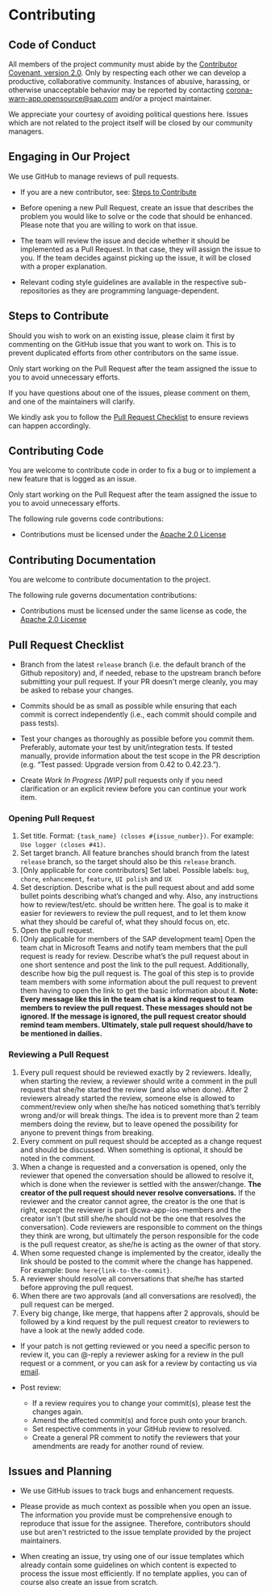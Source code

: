 # Contributing

## Code of Conduct

All members of the project community must abide by the [Contributor Covenant, version 2.0](CODE_OF_CONDUCT.md).
Only by respecting each other we can develop a productive, collaborative community.
Instances of abusive, harassing, or otherwise unacceptable behavior may be reported by contacting [corona-warn-app.opensource@sap.com](mailto:corona-warn-app.opensource@sap.com) and/or a project maintainer.

We appreciate your courtesy of avoiding political questions here. Issues which are not related to the project itself will be closed by our community managers.

## Engaging in Our Project

We use GitHub to manage reviews of pull requests.

* If you are a new contributor, see: [Steps to Contribute](#steps-to-contribute)

* Before opening a new Pull Request, create an issue that describes the problem you would like to solve or the code that should be enhanced. Please note that you are willing to work on that issue.

* The team will review the issue and decide whether it should be implemented as a Pull Request. In that case, they will assign the issue to you. If the team decides against picking up the issue, it will be closed with a proper explanation.

* Relevant coding style guidelines are available in the respective sub-repositories as they are programming language-dependent.

## Steps to Contribute

Should you wish to work on an existing issue, please claim it first by commenting on the GitHub issue that you want to work on. This is to prevent duplicated efforts from other contributors on the same issue.

Only start working on the Pull Request after the team assigned the issue to you to avoid unnecessary efforts.

If you have questions about one of the issues, please comment on them, and one of the maintainers will clarify.

We kindly ask you to follow the [Pull Request Checklist](#Pull-Request-Checklist) to ensure reviews can happen accordingly.

## Contributing Code

You are welcome to contribute code in order to fix a bug or to implement a new feature that is logged as an issue.

Only start working on the Pull Request after the team assigned the issue to you to avoid unnecessary efforts.

The following rule governs code contributions:

* Contributions must be licensed under the [Apache 2.0 License](./LICENSE)

## Contributing Documentation

You are welcome to contribute documentation to the project.

The following rule governs documentation contributions:

* Contributions must be licensed under the same license as code, the [Apache 2.0 License](./LICENSE)

## Pull Request Checklist

* Branch from the latest `release` branch (i.e. the default branch of the Github repository) and, if needed, rebase to the upstream branch before submitting your pull request. If your PR doesn't merge cleanly, you may be asked to rebase your changes.

* Commits should be as small as possible while ensuring that each commit is correct independently (i.e., each commit should compile and pass tests).

* Test your changes as thoroughly as possible before you commit them. Preferably, automate your test by unit/integration tests. If tested manually, provide information about the test scope in the PR description (e.g. “Test passed: Upgrade version from 0.42 to 0.42.23.”).

* Create _Work In Progress [WIP]_ pull requests only if you need clarification or an explicit review before you can continue your work item.

### Opening Pull Request

1.  Set title.
Format: `{task_name} (closes #{issue_number})`. For example: `Use logger (closes #41)`.
2. Set target branch.
All feature branches should branch from the latest ```release``` branch, so the target should also be this ```release``` branch.
3. [Only applicable for core contributors] Set label.
 Possible labels: `bug`, `chore`, `enhancement`, `feature`, `UI polish` and `UX`
4.  Set description.
Describe what is the pull request about and add some bullet points describing what’s changed and why. Also, any instructions how to review/test/etc. should be written here. The goal is to make it easier for reviewers to review the pull request, and to let them know what they should be careful of, what they should focus on, etc.
5. Open the pull request.
6. [Only applicable for members of the SAP development team] Open the team chat in Microsoft Teams and notify team members that the pull request is ready for review.
Describe what’s the pull request about in one short sentence and post the link to the pull request. Additionally, describe how big the pull request is. The goal of this step is to provide team members with some information about the pull request to prevent them having to open the link to get the basic information about it.
**Note: Every message like this in the team chat is a kind request to team members to review the pull request. These messages should not be ignored. If the message is ignored, the pull request creator should remind team members. Ultimately, stale pull request should/have to be mentioned in dailies.**

### Reviewing a Pull Request

1. Every pull request should be reviewed exactly by 2 reviewers. Ideally, when starting the review, a reviewer should write a comment in the pull request that she/he started the review (and also when done). After 2 reviewers already started the review, someone else is allowed to comment/review only when she/he has noticed something that’s terribly wrong and/or will break things. The idea is to prevent more than 2 team members doing the review, but to leave opened the possibility for anyone to prevent things from breaking.
2. Every comment on pull request should be accepted as a change request and should be discussed. When something is optional, it should be noted in the comment.
3. When a change is requested and a conversation is opened, only the reviewer that opened the conversation should be allowed to resolve it, which is done when the reviewer is settled with the answer/change. **The creator of the pull request should never resolve conversations.** If the reviewer and the creator cannot agree, the creator is the one that is right, except the reviewer is part @cwa-app-ios-members and the creator isn't (but still she/he should not be the one that resolves the conversation). Code reviewers are responsible to comment on the things they think are wrong, but ultimately the person responsible for the code is the pull request creator, as she/he is acting as the owner of that story.
4. When some requested change is implemented by the creator, ideally the link should be posted to the commit where the change has happened. For example: `Done here{link-to-the-commit}`.
5. A reviewer should resolve all conversations that she/he has started before approving the pull request.
6. When there are two approvals (and all conversations are resolved), the pull request can be merged.
7. Every big change, like merge, that happens after 2 approvals, should be followed by a kind request by the pull request creator to reviewers to have a look at the newly added code.

* If your patch is not getting reviewed or you need a specific person to review it, you can @-reply a reviewer asking for a review in the pull request or a comment, or you can ask for a review by contacting us via [email](mailto:corona-warn-app.opensource@sap.com).

* Post review:
  * If a review requires you to change your commit(s), please test the changes again.
  * Amend the affected commit(s) and force push onto your branch.
  * Set respective comments in your GitHub review to resolved.
  * Create a general PR comment to notify the reviewers that your amendments are ready for another round of review.

## Issues and Planning

* We use GitHub issues to track bugs and enhancement requests.

* Please provide as much context as possible when you open an issue. The information you provide must be comprehensive enough to reproduce that issue for the assignee. Therefore, contributors should use but aren't restricted to the issue template provided by the project maintainers.

* When creating an issue, try using one of our issue templates which already contain some guidelines on which content is expected to process the issue most efficiently. If no template applies, you can of course also create an issue from scratch.
